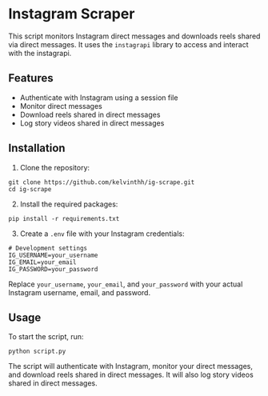 # Instagram Scraper

This script monitors Instagram direct messages and downloads reels shared via direct messages. It uses the `instagrapi` library to access and interact with the instagrapi.

## Features

- Authenticate with Instagram using a session file
- Monitor direct messages
- Download reels shared in direct messages
- Log story videos shared in direct messages

## Installation

1. Clone the repository:

```
git clone https://github.com/kelvinthh/ig-scrape.git
cd ig-scrape
```

2. Install the required packages:
```
pip install -r requirements.txt
```

3. Create a `.env` file with your Instagram credentials:

```
# Development settings
IG_USERNAME=your_username
IG_EMAIL=your_email
IG_PASSWORD=your_password
```

Replace `your_username`, `your_email`, and `your_password` with your actual Instagram username, email, and password.

## Usage

To start the script, run:

```
python script.py

```

The script will authenticate with Instagram, monitor your direct messages, and download reels shared in direct messages. It will also log story videos shared in direct messages.

